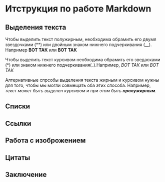 # Итструкция по работе Markdown

## Выделения текста

Чтобы выделить текст полужирным, необходима обрамить его двумя звездочками (**) или двойным знаком нижнего подчеркивания (__). Например **ВОТ ТАК** или __ВОТ ТАК__

Чтобы выделить текст курсивом необходима обрамить его зведасками (*)  или знаком нижнего подчеркивания(_).Например, *ВОТ ТАК* или _ВОТ ТАК_

Алтернативные спрсобы выделения текста жирным и курсивом нужны для того, чтобы мы могли совмещать оба этих способа. Например, _текст может быть выделен курсивом и при этом быть **пролужирным**_.


## Списки

## Ссылки

## Работа с изоброжением 
 
## Цитаты

## Заключение
